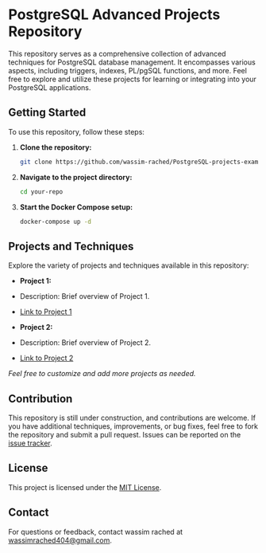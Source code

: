 # PostgreSQL Advanced Projects Repository

This repository serves as a comprehensive collection of advanced techniques for PostgreSQL database management. It encompasses various aspects, including triggers, indexes, PL/pgSQL functions, and more. Feel free to explore and utilize these projects for learning or integrating into your PostgreSQL applications.

## Getting Started

To use this repository, follow these steps:

1. **Clone the repository:**

   ```bash
   git clone https://github.com/wassim-rached/PostgreSQL-projects-examples
   ```

2. **Navigate to the project directory:**

   ```bash
   cd your-repo
   ```

3. **Start the Docker Compose setup:**

   ```bash
   docker-compose up -d
   ```

## Projects and Techniques

Explore the variety of projects and techniques available in this repository:

- **Project 1:**
- Description: Brief overview of Project 1.
- [Link to Project 1](projects)

- **Project 2:**
- Description: Brief overview of Project 2.
- [Link to Project 2](projects)

_Feel free to customize and add more projects as needed._

## Contribution

This repository is still under construction, and contributions are welcome. If you have additional techniques, improvements, or bug fixes, feel free to fork the repository and submit a pull request. Issues can be reported on the [issue tracker](https://github.com/wassim-rached/PostgreSQL-projects-examples/issues).

## License

This project is licensed under the [MIT License](LICENSE).

## Contact

For questions or feedback, contact wassim rached at [wassimrached404@gmail.com](mailto:wassimrached404@gmail.com).
